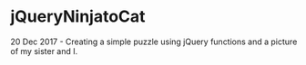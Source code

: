 # jQueryNinjatoCat
20 Dec 2017 - Creating a simple puzzle using jQuery functions and a picture of my sister and I. 
